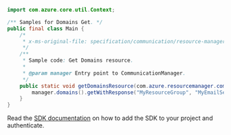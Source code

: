 ```java
import com.azure.core.util.Context;

/** Samples for Domains Get. */
public final class Main {
    /*
     * x-ms-original-file: specification/communication/resource-manager/Microsoft.Communication/preview/2021-10-01-preview/examples/domains/get.json
     */
    /**
     * Sample code: Get Domains resource.
     *
     * @param manager Entry point to CommunicationManager.
     */
    public static void getDomainsResource(com.azure.resourcemanager.communication.CommunicationManager manager) {
        manager.domains().getWithResponse("MyResourceGroup", "MyEmailServiceResource", "mydomain.com", Context.NONE);
    }
}
```

Read the [SDK documentation](https://github.com/Azure/azure-sdk-for-java/blob/azure-resourcemanager-communication_1.1.0-beta.2/sdk/communication/azure-resourcemanager-communication/README.md) on how to add the SDK to your project and authenticate.
